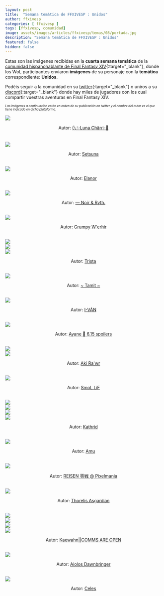 ```yaml
---
layout: post
title:  "Semana temática de FFXIVESP : Unidos"
author: ffxivesp
categories: [ ffxivesp ]
tags: [ffxivesp, comunidad]
image: assets/images/articles/ffxivesp/temas/08/portada.jpg
description: "Semana temática de FFXIVESP : Unidos"
featured: false
hidden: false
---
```


Estas son las imágenes recibidas en la **cuarta semana temática** de la [comunidad hispanohablante de Final Fantasy XIV](https://twitter.com/FFXIVESP_){:target="_blank"}, donde los WoL participantes enviaron **imágenes** de su personaje con la **temática** correspondiente: **Unidos**.

Podéis seguir a la comunidad en su [twitter](https://twitter.com/FFXIVESP_){:target="_blank"} o uniros a su [discord](https://discord.com/invite/XcYQ2fR){:target="_blank"} donde hay miles de jugadores con los cual compartir vuestras aventuras en Final Fantasy XIV.

<sub><sup><i>Las imágenes a continuación están en orden de su publicación en twitter y el nombre del autor es el que tiene indicado en dicha plataforma.</i></sup></sub>

<script src="https://cdnjs.cloudflare.com/ajax/libs/ekko-lightbox/5.3.0/ekko-lightbox.min.js" integrity="sha512-Y2IiVZeaBwXG1wSV7f13plqlmFOx8MdjuHyYFVoYzhyRr3nH/NMDjTBSswijzADdNzMyWNetbLMfOpIPl6Cv9g==" crossorigin="anonymous" referrerpolicy="no-referrer"></script>
<link rel="stylesheet" href="https://cdnjs.cloudflare.com/ajax/libs/ekko-lightbox/5.3.0/ekko-lightbox.css" integrity="sha512-Velp0ebMKjcd9RiCoaHhLXkR1sFoCCWXNp6w4zj1hfMifYB5441C+sKeBl/T/Ka6NjBiRfBBQRaQq65ekYz3UQ==" crossorigin="anonymous" referrerpolicy="no-referrer" />

<div class="container card">
    <div class="row">
        <div class="col-xl">
            <a href="{{ site.baseurl }}/assets/images/articles/ffxivesp/temas/08/LunChan7.jpg" data-toggle="lightbox"><img src="{{ site.baseurl }}/assets/images/articles/ffxivesp/temas/08/LunChan7.jpg"></a>
        </div>       
    </div>  
    <div class="row">  
        <div class="col-xl">
            <p align="center">Autor: <a href="https://twitter.com/LunChan7" target="_blank">🌜✨Luna Chän✨🌛</a></p>
        </div>
    </div>
</div>    

<br/>

<div class="container card">
    <div class="row">
        <div class="col-xl">
            <a href="{{ site.baseurl }}/assets/images/articles/ffxivesp/temas/08/SetsunaG4m3r.jpg" data-toggle="lightbox"><img src="{{ site.baseurl }}/assets/images/articles/ffxivesp/temas/08/SetsunaG4m3r.jpg"></a>
        </div>       
    </div>  
    <div class="row">  
        <div class="col-xl">
            <p align="center">Autor: <a href="https://twitter.com/SetsunaG4m3r" target="_blank">Setsuna</a></p>
        </div>
    </div>
</div>    

<br/>

<div class="container card">
    <div class="row">
        <div class="col-xl">
            <a href="{{ site.baseurl }}/assets/images/articles/ffxivesp/temas/08/trencapins.jpg" data-toggle="lightbox"><img src="{{ site.baseurl }}/assets/images/articles/ffxivesp/temas/08/trencapins.jpg"></a>
        </div>       
    </div>  
    <div class="row">  
        <div class="col-xl">
            <p align="center">Autor: <a href="https://twitter.com/trencapins" target="_blank">Elanor</a></p>
        </div>
    </div>
</div>    

<br/>

<div class="container card">
    <div class="row">
        <div class="col-xl">
            <a href="{{ site.baseurl }}/assets/images/articles/ffxivesp/temas/08/YthStories.jpg" data-toggle="lightbox"><img src="{{ site.baseurl }}/assets/images/articles/ffxivesp/temas/08/YthStories.jpg"></a>
        </div>       
    </div>  
    <div class="row">  
        <div class="col-xl">
            <p align="center">Autor: <a href="https://twitter.com/YthStories" target="_blank">— Noir & Ryth.</a></p>
        </div>
    </div>
</div>    

<br/>

<div class="container card">
    <div class="row">
        <div class="col-xl">
            <a href="{{ site.baseurl }}/assets/images/articles/ffxivesp/temas/08/w_erhir.jpg" data-toggle="lightbox"><img src="{{ site.baseurl }}/assets/images/articles/ffxivesp/temas/08/w_erhir.jpg"></a>
        </div>       
    </div>  
    <div class="row">  
        <div class="col-xl">
            <p align="center">Autor: <a href="https://twitter.com/w_erhir" target="_blank">Grumpy W'erhir</a></p>
        </div>
    </div>
</div>    

<br/>

<div class="container card">
    <div class="row">
        <div class="col-xl">
            <a href="{{ site.baseurl }}/assets/images/articles/ffxivesp/temas/08/trystaa33_1.jpg" data-toggle="lightbox"><img src="{{ site.baseurl }}/assets/images/articles/ffxivesp/temas/08/trystaa33_1.jpg"></a>
        </div>
        <div class="col-xl">
            <a href="{{ site.baseurl }}/assets/images/articles/ffxivesp/temas/08/trystaa33_2.jpg" data-toggle="lightbox"><img src="{{ site.baseurl }}/assets/images/articles/ffxivesp/temas/08/trystaa33_2.jpg"></a>
        </div>       
    </div>
    <div class="row">
        <div class="col-xl">
            <a href="{{ site.baseurl }}/assets/images/articles/ffxivesp/temas/08/trystaa33_3.jpg" data-toggle="lightbox"><img src="{{ site.baseurl }}/assets/images/articles/ffxivesp/temas/08/trystaa33_3.jpg"></a>
        </div>
    </div>  
    <div class="row">  
        <div class="col-xl">
            <p align="center">Autor: <a href="https://twitter.com/trystaa33" target="_blank">Trista</a></p>
        </div>
    </div>
</div>    

<br/>

<div class="container card">
    <div class="row">
        <div class="col-xl">
            <a href="{{ site.baseurl }}/assets/images/articles/ffxivesp/temas/08/Tamit_IX.jpg" data-toggle="lightbox"><img src="{{ site.baseurl }}/assets/images/articles/ffxivesp/temas/08/Tamit_IX.jpg"></a>
        </div>       
    </div>  
    <div class="row">  
        <div class="col-xl">
            <p align="center">Autor: <a href="https://twitter.com/Tamit_IX" target="_blank">~ Tamit ~</a></p>
        </div>
    </div>
</div>    

<br/>

<div class="container card">
    <div class="row">
        <div class="col-xl">
            <a href="{{ site.baseurl }}/assets/images/articles/ffxivesp/temas/08/Kvan0tak.jpg" data-toggle="lightbox"><img src="{{ site.baseurl }}/assets/images/articles/ffxivesp/temas/08/Kvan0tak.jpg"></a>
        </div>       
    </div>  
    <div class="row">  
        <div class="col-xl">
            <p align="center">Autor: <a href="https://twitter.com/Kvan0tak" target="_blank">I-VÁN</a></p>
        </div>
    </div>
</div>    

<br/>

<div class="container card">
    <div class="row">
        <div class="col-xl">
            <a href="{{ site.baseurl }}/assets/images/articles/ffxivesp/temas/08/KaiMite_XIV.jpg" data-toggle="lightbox"><img src="{{ site.baseurl }}/assets/images/articles/ffxivesp/temas/08/KaiMite_XIV.jpg"></a>
        </div>       
    </div>  
    <div class="row">  
        <div class="col-xl">
            <p align="center">Autor: <a href="https://twitter.com/KaiMite_XIV" target="_blank">Ayane 💎 6.15 spoilers</a></p>
        </div>
    </div>
</div>    

<br/>

<div class="container card">
    <div class="row">
        <div class="col-xl">
            <a href="{{ site.baseurl }}/assets/images/articles/ffxivesp/temas/08/AkiraVay_1.jpg" data-toggle="lightbox"><img src="{{ site.baseurl }}/assets/images/articles/ffxivesp/temas/08/AkiraVay_1.jpg"></a>
        </div>       
        <div class="col-xl">
            <a href="{{ site.baseurl }}/assets/images/articles/ffxivesp/temas/08/AkiraVay_2.jpg" data-toggle="lightbox"><img src="{{ site.baseurl }}/assets/images/articles/ffxivesp/temas/08/AkiraVay_2.jpg"></a>
        </div>         
    </div>  
    <div class="row">  
        <div class="col-xl">
            <p align="center">Autor: <a href="https://twitter.com/AkiraVay" target="_blank">Aki Ra'wr</a></p>
        </div>
    </div>
</div>    

<br/>

<div class="container card">
    <div class="row">
        <div class="col-xl">
            <a href="{{ site.baseurl }}/assets/images/articles/ffxivesp/temas/08/rezon_gon.jpg" data-toggle="lightbox"><img src="{{ site.baseurl }}/assets/images/articles/ffxivesp/temas/08/rezon_gon.jpg"></a>
        </div>       
    </div>  
    <div class="row">  
        <div class="col-xl">
            <p align="center">Autor: <a href="https://twitter.com/rezon_gon" target="_blank">SmoL LiF</a></p>
        </div>
    </div>
</div>    

<br/>

<div class="container card">
    <div class="row">
        <div class="col-xl">
            <a href="{{ site.baseurl }}/assets/images/articles/ffxivesp/temas/08/alimoyama_1.jpg" data-toggle="lightbox"><img src="{{ site.baseurl }}/assets/images/articles/ffxivesp/temas/08/alimoyama_1.jpg"></a>
        </div>
        <div class="col-xl">
            <a href="{{ site.baseurl }}/assets/images/articles/ffxivesp/temas/08/alimoyama_2.jpg" data-toggle="lightbox"><img src="{{ site.baseurl }}/assets/images/articles/ffxivesp/temas/08/alimoyama_2.jpg"></a>
        </div>       
    </div>
    <div class="row">
        <div class="col-xl">
            <a href="{{ site.baseurl }}/assets/images/articles/ffxivesp/temas/08/alimoyama_3.jpg" data-toggle="lightbox"><img src="{{ site.baseurl }}/assets/images/articles/ffxivesp/temas/08/alimoyama_3.jpg"></a>
        </div>
        <div class="col-xl">
            <a href="{{ site.baseurl }}/assets/images/articles/ffxivesp/temas/08/alimoyama_4.jpg" data-toggle="lightbox"><img src="{{ site.baseurl }}/assets/images/articles/ffxivesp/temas/08/alimoyama_4.jpg"></a>
        </div>       
    </div>      
    <div class="row">  
        <div class="col-xl">
            <p align="center">Autor: <a href="https://twitter.com/alimoyama" target="_blank">Kathrid</a></p>
        </div>
    </div>
</div>    

<br/>

<div class="container card">
    <div class="row">
        <div class="col-xl">
            <a href="{{ site.baseurl }}/assets/images/articles/ffxivesp/temas/08/AmuArt_.jpg" data-toggle="lightbox"><img src="{{ site.baseurl }}/assets/images/articles/ffxivesp/temas/08/AmuArt_.jpg"></a>
        </div>       
    </div>  
    <div class="row">  
        <div class="col-xl">
            <p align="center">Autor: <a href="https://twitter.com/AmuArt_" target="_blank">Amu</a></p>
        </div>
    </div>
</div>    

<br/>

<div class="container card">
    <div class="row">
        <div class="col-xl">
            <a href="{{ site.baseurl }}/assets/images/articles/ffxivesp/temas/08/re1_sen.jpg" data-toggle="lightbox"><img src="{{ site.baseurl }}/assets/images/articles/ffxivesp/temas/08/re1_sen.jpg"></a>
        </div>       
    </div>  
    <div class="row">  
        <div class="col-xl">
            <p align="center">Autor: <a href="https://twitter.com/re1_sen" target="_blank">REISEN 零戦 @ Pixelmania</a></p>
        </div>
    </div>
</div>    

<br/>

<div class="container card">
    <div class="row">
        <div class="col-xl">
            <a href="{{ site.baseurl }}/assets/images/articles/ffxivesp/temas/08/ThorelisAsgard1.jpg" data-toggle="lightbox"><img src="{{ site.baseurl }}/assets/images/articles/ffxivesp/temas/08/ThorelisAsgard1.jpg"></a>
        </div>       
    </div>  
    <div class="row">  
        <div class="col-xl">
            <p align="center">Autor: <a href="https://twitter.com/ThorelisAsgard1" target="_blank">Thorelis Asgardian</a></p>
        </div>
    </div>
</div>    

<br/>

<div class="container card">
    <div class="row">
        <div class="col-xl">
            <a href="{{ site.baseurl }}/assets/images/articles/ffxivesp/temas/08/QueenRaikichi94_1.jpg" data-toggle="lightbox"><img src="{{ site.baseurl }}/assets/images/articles/ffxivesp/temas/08/QueenRaikichi94_1.jpg"></a>
        </div>
        <div class="col-xl">
            <a href="{{ site.baseurl }}/assets/images/articles/ffxivesp/temas/08/QueenRaikichi94_2.jpg" data-toggle="lightbox"><img src="{{ site.baseurl }}/assets/images/articles/ffxivesp/temas/08/QueenRaikichi94_2.jpg"></a>
        </div>       
    </div>
    <div class="row">
        <div class="col-xl">
            <a href="{{ site.baseurl }}/assets/images/articles/ffxivesp/temas/08/QueenRaikichi94_3.jpg" data-toggle="lightbox"><img src="{{ site.baseurl }}/assets/images/articles/ffxivesp/temas/08/QueenRaikichi94_3.jpg"></a>
        </div>
        <div class="col-xl">
            <a href="{{ site.baseurl }}/assets/images/articles/ffxivesp/temas/08/QueenRaikichi94_4.jpg" data-toggle="lightbox"><img src="{{ site.baseurl }}/assets/images/articles/ffxivesp/temas/08/QueenRaikichi94_4.jpg"></a>
        </div>       
    </div>      
    <div class="row">  
        <div class="col-xl">
            <p align="center">Autor: <a href="https://twitter.com/QueenRaikichi94" target="_blank">Kaewahn||COMMS ARE OPEN</a></p>
        </div>
    </div>
</div>    

<br/>

<div class="container card">
    <div class="row">
        <div class="col-xl">
            <a href="{{ site.baseurl }}/assets/images/articles/ffxivesp/temas/08/SpardaStrife.jpg" data-toggle="lightbox"><img src="{{ site.baseurl }}/assets/images/articles/ffxivesp/temas/08/SpardaStrife.jpg"></a>
        </div>       
    </div>  
    <div class="row">  
        <div class="col-xl">
            <p align="center">Autor: <a href="https://twitter.com/SpardaStrife" target="_blank">Aiolos Dawnbringer</a></p>
        </div>
    </div>
</div>    

<br/>

<div class="container card">
    <div class="row">
        <div class="col-xl">
            <a href="{{ site.baseurl }}/assets/images/articles/ffxivesp/temas/08/Celes_VI.jpg" data-toggle="lightbox"><img src="{{ site.baseurl }}/assets/images/articles/ffxivesp/temas/08/Celes_VI.jpg"></a>
        </div>       
    </div>  
    <div class="row">  
        <div class="col-xl">
            <p align="center">Autor: <a href="https://twitter.com/Celes_VI" target="_blank">Celes</a></p>
        </div>
    </div>
</div>    

<script>
    $(document).on('click', '[data-toggle="lightbox"]', function(event) {
                event.preventDefault();
                $(this).ekkoLightbox();
            });
</script>
